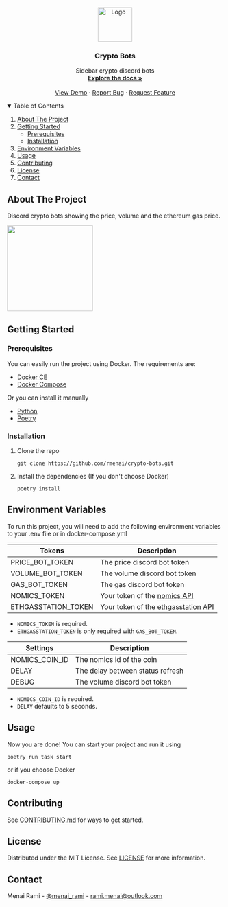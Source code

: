 <br />
<p align="center">
  <a href="https://github.com/rmenai/python-structure">
    <img src="https://icons.iconarchive.com/icons/cjdowner/cryptocurrency-flat/1024/Bitcoin-BTC-icon.png" alt="Logo" width="80" height="80">
  </a>

<h3 align="center">Crypto Bots</h3>

  <p align="center">
    Sidebar crypto discord bots
    <br />
    <a href="https://github.com/rmenai/crypto-bots/blob/main/README.md"><strong>Explore the docs »</strong></a>
    <br />
    <br />
    <a href="https://github.com/rmenai/crypto-bots">View Demo</a>
    ·
    <a href="https://github.com/rmenai/crypto-bots/issues/new?assignees=&labels=&template=bug_report.md&title=">Report Bug</a>
    ·
    <a href="https://github.com/rmenai/crypto-bots/issues/new?assignees=&labels=&template=feature_request.md&title=">Request Feature</a>
  </p>
</p>

<!-- TABLE OF CONTENTS -->
<details open="open">
  <summary>Table of Contents</summary>
  <ol>
    <li>
      <a href="#about-the-project">About The Project</a>
    </li>
    <li>
      <a href="#getting-started">Getting Started</a>
      <ul>
        <li><a href="#prerequisites">Prerequisites</a></li>
        <li><a href="#installation">Installation</a></li>
      </ul>
    </li>
    <li><a href="#environment-variables">Environment Variables</a></li>
    <li><a href="#usage">Usage</a></li>
    <li><a href="#contributing">Contributing</a></li>
    <li><a href="#license">License</a></li>
    <li><a href="#contact">Contact</a></li>
  </ol>
</details>



<!-- ABOUT THE PROJECT -->

## About The Project

Discord crypto bots showing the price, volume and the ethereum gas price.

<img src="https://i.imgur.com/qgF1VYQ.png" height="200">

<!-- GETTING STARTED -->

## Getting Started

### Prerequisites
You can easily run the project using Docker. The requirements are:
* [Docker CE](https://docs.docker.com/engine/install/)
* [Docker Compose](https://docs.docker.com/compose/)

Or you can install it manually

* [Python](https://www.python.org/downloads/)
* [Poetry](https://python-poetry.org/docs/)

### Installation
1. Clone the repo
   ```shell
   git clone https://github.com/rmenai/crypto-bots.git
   ```
2. Install the dependencies (If you don't choose Docker)
   ```shell
   poetry install
   ```

<!-- USAGE EXAMPLES -->


## Environment Variables

To run this project, you will need to add the following environment variables to your .env file or in docker-compose.yml


| Tokens              | Description                         |
|---------------------|-------------------------------------|
| PRICE_BOT_TOKEN     | The price discord bot token         |
| VOLUME_BOT_TOKEN    | The volume discord bot token        |
| GAS_BOT_TOKEN       | The gas discord bot token           |
| NOMICS_TOKEN        | Your token of the [nomics API](https://nomics.com/)        |
| ETHGASSTATION_TOKEN | Your token of the [ethgasstation API](https://ethgasstation.info/) |

* `NOMICS_TOKEN` is required.
* `ETHGASSTATION_TOKEN` is only required with `GAS_BOT_TOKEN`.


| Settings       | Description                      |
|----------------|----------------------------------|
| NOMICS_COIN_ID | The nomics id of the coin        |
| DELAY          | The delay between status refresh |
| DEBUG          | The volume discord bot token     |

* `NOMICS_COIN_ID` is required.
* `DELAY` defaults to 5 seconds.

## Usage

Now you are done! You can start your project and run it using

```shell
poetry run task start
```

or if you choose Docker
```shell
docker-compose up
```

## Contributing

See [CONTRIBUTING.md](https://github.com/rmenai/python-structure/blob/main/CONTRIBUTING.md) for ways to get started.

<!-- LICENSE -->

## License

Distributed under the MIT License. See [LICENSE](https://github.com/rmenai/python-structure/blob/main/LICENSE) for more
information.



<!-- CONTACT -->

## Contact

Menai Rami - [@menai_rami](https://twitter.com/menai_rami) - rami.menai@outlook.com
